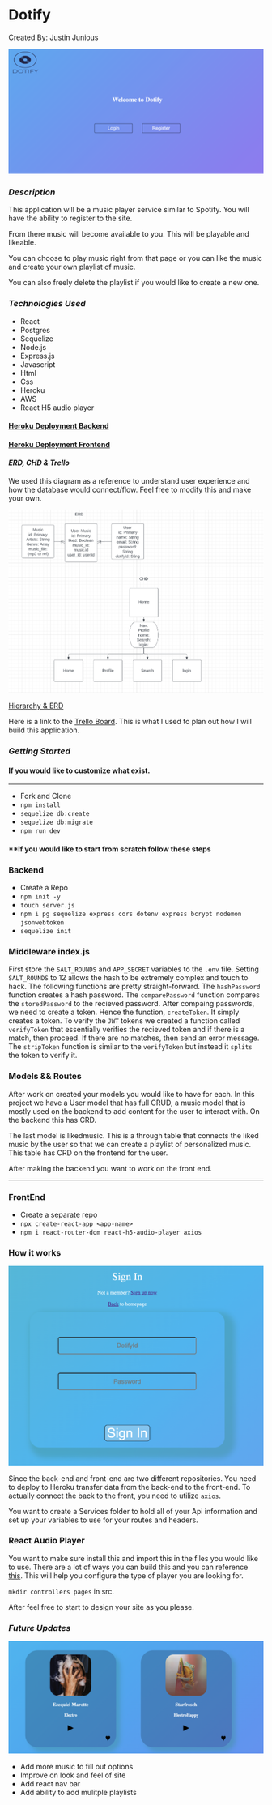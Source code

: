 # Dotify

Created By: Justin Junious

![Dotify](images/FrontPage.png)

### **_Description_**

This application will be a music player service similar to Spotify. You will have the ability to register to the site.

From there music will become available to you. This will be playable and likeable.

You can choose to play music right from that page or you can like the music and create your own playlist of music.

You can also freely delete the playlist if you would like to create a new one.

### **_Technologies Used_**

- React
- Postgres
- Sequelize
- Node.js
- Express.js
- Javascript
- Html
- Css
- Heroku
- AWS
- React H5 audio player

#### [Heroku Deployment Backend](https://dotify.herokuapp.com/)

#### [Heroku Deployment Frontend](https://dotify-a.herokuapp.com/)

#### **_ERD, CHD & Trello_**

We used this diagram as a reference to understand user experience and how the database would connect/flow.
Feel free to modify this and make your own.

![Hierarchy & ERD](images/ERD.png)

[Hierarchy & ERD](https://lucid.app/lucidchart/633e4ccb-ac2c-406e-b8b0-5c689a99b561/edit?beaconFlowId=ACE688B68C8B05D8&invitationId=inv_f887054e-6b1d-4ec8-ba9e-d346e1411f18&page=0_0#)

Here is a link to the [Trello Board](https://trello.com/invite/b/mKGbJMBE/ATTI6142ff4de250acc3d83cc2b3012d32d891723CD3/dotify-project). This is what I used to plan out how I will build this application.

### **_Getting Started_**

#### If you would like to customize what exist.

---

- Fork and Clone
- `npm install`
- `sequelize db:create`
- `sequelize db:migrate`
- `npm run dev`

#### \*\*If you would like to start from scratch follow these steps

### **Backend**

- Create a Repo
- `npm init -y`
- `touch server.js`
- `npm i pg sequelize express cors dotenv express bcrypt nodemon jsonwebtoken`
- `sequelize init`

### Middleware index.js

First store the `SALT_ROUNDS` and `APP_SECRET` variables to the `.env` file. Setting `SALT_ROUNDS` to 12 allows the hash to be extremely complex and touch to hack. The following functions are pretty straight-forward. The `hashPassword` function creates a hash password. The `comparePassword` function compares the `storedPassword` to the recieved password. After compaing passwords, we need to create a token. Hence the function, `createToken`. It simply creates a token. To verify the `JWT` tokens we created a function called `verifyToken` that essentially verifies the recieved token and if there is a match, then proceed. If there are no matches, then send an error message. The `stripToken` function is similar to the `verifyToken` but instead it `splits` the token to verify it.

### Models && Routes

After work on created your models you would like to have for each. In this project we have a User model that has full CRUD, a music model that is mostly used on the backend to add content for the user to interact with. On the backend this has CRD.

The last model is likedmusic. This is a through table that connects the liked music by the user so that we can create a playlist of personalized music. This table has CRD on the frontend for the user.

After making the backend you want to work on the front end.

---

### **FrontEnd**

- Create a separate repo
- `npx create-react-app <app-name>`
- `npm i react-router-dom react-h5-audio-player axios`

### How it works

![login](images/Login.png)

Since the back-end and front-end are two different repositories. You need to deploy to Heroku transfer data from the back-end to the front-end. To actually connect the back to the front, you need to utilize `axios`.

You want to create a Services folder to hold all of your Api information and set up your variables to use for your routes and headers.

### React Audio Player

You want to make sure install this and import this in the files you would like to use. There are a lot of ways you can build this and you can reference [this](https://github.com/lhz516/react-h5-audio-player). This will help you configure the type of player you are looking for.

`mkdir controllers pages` in src.

After feel free to start to design your site as you please.

### **_Future Updates_**

![music](images/music.png)

- Add more music to fill out options
- Improve on look and feel of site
- Add react nav bar
- Add ability to add mulitple playlists
